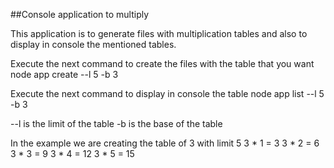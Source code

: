##Console application to multiply

This application is to generate files with multiplication tables and also to display in console 
the mentioned tables.

Execute the next command to create the files with the table that you want
node app create --l 5 -b 3

Execute the next command to display in console the table
node app list --l 5 -b 3

--l is the limit of the table
-b is the base of the table

In the example we are creating the table of 3 with limit 5
3 * 1 = 3
3 * 2 = 6
3 * 3 = 9
3 * 4 = 12
3 * 5 = 15

